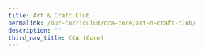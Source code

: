 ```yaml
---
title: Art & Craft Club
permalink: /our-curriculum/cca-core/art-n-craft-club/
description: ""
third_nav_title: CCA (Core)
---
```


